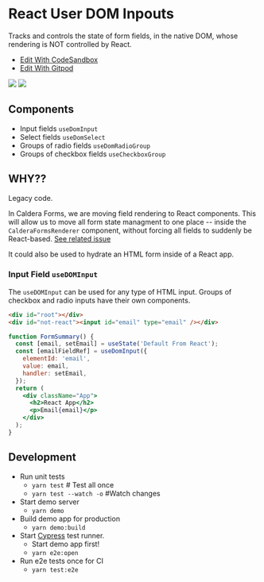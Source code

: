 # React User DOM Inpouts

Tracks and controls the state of form fields, in the native DOM, whose rendering is NOT controlled by React.

- [Edit With CodeSandbox](https://github.com/Shelob9/react-use-dom-fields/tree/master/)
- [Edit With Gitpod](http://gitpod.io#https://github.com/Shelob9/react-use-dom-fields/tree/master/)

![](https://github.com/Shelob9/react-use-dom-fields/workflows/Unit%20Tests/badge.svg)
![](https://github.com/Shelob9/react-use-dom-fields/workflows/e2e%20Tests/badge.svg)

## Components

- Input fields `useDomInput`
- Select fields `useDomSelect`
- Groups of radio fields `useDomRadioGroup`
- Groups of checkbox fields `useCheckboxGroup`

## WHY??

Legacy code.

In Caldera Forms, we are moving field rendering to React components. This will allow us to move all form state managment to one place -- inside the `CalderaFormsRenderer` component, without forcing all fields to suddenly be React-based. [See related issue](https://github.com/CalderaWP/Caldera-Forms/issues/3337)

It could also be used to hydrate an HTML form inside of a React app.

### Input Field `useDOMInput`

The `useDOMInput` can be used for any type of HTML input. Groups of checkbox and radio inputs have their own components.

```html
<div id="root"></div>
<div id="not-react"><input id="email" type="email" /></div>
```

```jsx
function FormSummary() {
  const [email, setEmail] = useState('Default From React');
  const [emailFieldRef] = useDomInput({
    elementId: 'email',
    value: email,
    handler: setEmail,
  });
  return (
    <div className="App">
      <h2>React App</h2>
      <p>Email{email}</p>
    </div>
  );
}
```

## Development

- Run unit tests
  - `yarn test` # Test all once
  - `yarn test --watch -o` #Watch changes
- Start demo server
  - `yarn demo`
- Build demo app for production
  - `yarn demo:build`
- Start [Cypress](https://cypress.io) test runner.
  - Start demo app first!
  - `yarn e2e:open`
- Run e2e tests once for CI
  - `yarn test:e2e`
